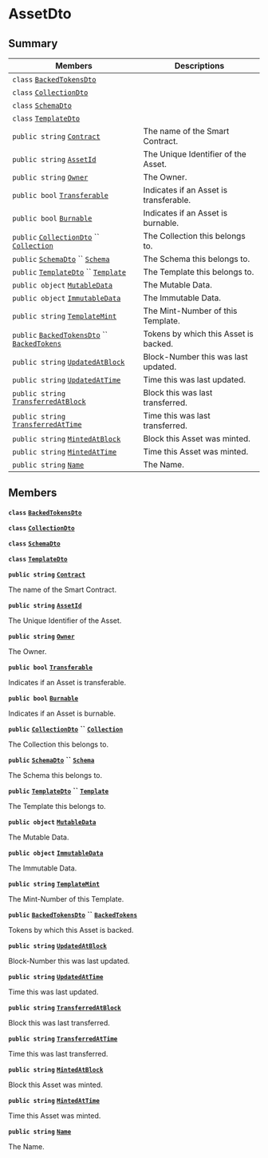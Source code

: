 # AssetDto

## Summary

| Members                                                                                                                                                                                                                                                                                                                                   | Descriptions                           |
| ----------------------------------------------------------------------------------------------------------------------------------------------------------------------------------------------------------------------------------------------------------------------------------------------------------------------------------------- | -------------------------------------- |
| `class` [`BackedTokensDto`](AtomicMarketApiClient--Offers--OfferDto--DataDto--AssetDto--BackedTokensDto.md)                                                                                                                                                                                                                               |                                        |
| `class` [`CollectionDto`](AtomicMarketApiClient--Offers--OfferDto--DataDto--AssetDto--CollectionDto.md)                                                                                                                                                                                                                                   |                                        |
| `class` [`SchemaDto`](AtomicMarketApiClient--Offers--OfferDto--DataDto--AssetDto--SchemaDto.md)                                                                                                                                                                                                                                           |                                        |
| `class` [`TemplateDto`](AtomicMarketApiClient--Offers--OfferDto--DataDto--AssetDto--TemplateDto.md)                                                                                                                                                                                                                                       |                                        |
| `public string` [`Contract`](AtomicMarketApiClient--Offers--OfferDto--DataDto--AssetDto.md#class\_atomic\_market\_api\_client\_1\_1\_offers\_1\_1\_offer\_dto\_1\_1\_data\_dto\_1\_1\_asset\_dto\_1a9b4baf8484b98d89513d7776a8877d0e)                                                                                                     | The name of the Smart Contract.        |
| `public string` [`AssetId`](AtomicMarketApiClient--Offers--OfferDto--DataDto--AssetDto.md#class\_atomic\_market\_api\_client\_1\_1\_offers\_1\_1\_offer\_dto\_1\_1\_data\_dto\_1\_1\_asset\_dto\_1a0066ff0d119e607c3ec5491c7aac86ff)                                                                                                      | The Unique Identifier of the Asset.    |
| `public string` [`Owner`](AtomicMarketApiClient--Offers--OfferDto--DataDto--AssetDto.md#class\_atomic\_market\_api\_client\_1\_1\_offers\_1\_1\_offer\_dto\_1\_1\_data\_dto\_1\_1\_asset\_dto\_1a2bb39ac02455d05833c5f88b6ddc87ee)                                                                                                        | The Owner.                             |
| `public bool` [`Transferable`](AtomicMarketApiClient--Offers--OfferDto--DataDto--AssetDto.md#class\_atomic\_market\_api\_client\_1\_1\_offers\_1\_1\_offer\_dto\_1\_1\_data\_dto\_1\_1\_asset\_dto\_1ab0a2025837cfad369c22e114d1c93d42)                                                                                                   | Indicates if an Asset is transferable. |
| `public bool` [`Burnable`](AtomicMarketApiClient--Offers--OfferDto--DataDto--AssetDto.md#class\_atomic\_market\_api\_client\_1\_1\_offers\_1\_1\_offer\_dto\_1\_1\_data\_dto\_1\_1\_asset\_dto\_1a50c30f69b54db362be32720d5cc433bd)                                                                                                       | Indicates if an Asset is burnable.     |
| `public` [`CollectionDto`](AtomicMarketApiClient--Offers--OfferDto--DataDto--AssetDto--CollectionDto.md) `` [`Collection`](AtomicMarketApiClient--Offers--OfferDto--DataDto--AssetDto.md#class\_atomic\_market\_api\_client\_1\_1\_offers\_1\_1\_offer\_dto\_1\_1\_data\_dto\_1\_1\_asset\_dto\_1ac6d9b0c1cef1d8ad020fa9b6fc1c3319)       | The Collection this belongs to.        |
| `public` [`SchemaDto`](AtomicMarketApiClient--Offers--OfferDto--DataDto--AssetDto--SchemaDto.md) `` [`Schema`](AtomicMarketApiClient--Offers--OfferDto--DataDto--AssetDto.md#class\_atomic\_market\_api\_client\_1\_1\_offers\_1\_1\_offer\_dto\_1\_1\_data\_dto\_1\_1\_asset\_dto\_1ad93c55d7b2a8254b86543bda80750a31)                   | The Schema this belongs to.            |
| `public` [`TemplateDto`](AtomicMarketApiClient--Offers--OfferDto--DataDto--AssetDto--TemplateDto.md) `` [`Template`](AtomicMarketApiClient--Offers--OfferDto--DataDto--AssetDto.md#class\_atomic\_market\_api\_client\_1\_1\_offers\_1\_1\_offer\_dto\_1\_1\_data\_dto\_1\_1\_asset\_dto\_1a8d65cc2a5ff793ff3eb7a51b7d72e43f)             | The Template this belongs to.          |
| `public object` [`MutableData`](AtomicMarketApiClient--Offers--OfferDto--DataDto--AssetDto.md#class\_atomic\_market\_api\_client\_1\_1\_offers\_1\_1\_offer\_dto\_1\_1\_data\_dto\_1\_1\_asset\_dto\_1a517f1227ead52951840392f73f535a52)                                                                                                  | The Mutable Data.                      |
| `public object` [`ImmutableData`](AtomicMarketApiClient--Offers--OfferDto--DataDto--AssetDto.md#class\_atomic\_market\_api\_client\_1\_1\_offers\_1\_1\_offer\_dto\_1\_1\_data\_dto\_1\_1\_asset\_dto\_1a9fed56023309e1abafab5d3a66612ffd)                                                                                                | The Immutable Data.                    |
| `public string` [`TemplateMint`](AtomicMarketApiClient--Offers--OfferDto--DataDto--AssetDto.md#class\_atomic\_market\_api\_client\_1\_1\_offers\_1\_1\_offer\_dto\_1\_1\_data\_dto\_1\_1\_asset\_dto\_1a82c766587c3554c5c8b1b16e2cf29799)                                                                                                 | The Mint-Number of this Template.      |
| `public` [`BackedTokensDto`](AtomicMarketApiClient--Offers--OfferDto--DataDto--AssetDto--BackedTokensDto.md) `` [`BackedTokens`](AtomicMarketApiClient--Offers--OfferDto--DataDto--AssetDto.md#class\_atomic\_market\_api\_client\_1\_1\_offers\_1\_1\_offer\_dto\_1\_1\_data\_dto\_1\_1\_asset\_dto\_1ace4511d1490d9905e3f19026c18dbc96) | Tokens by which this Asset is backed.  |
| `public string` [`UpdatedAtBlock`](AtomicMarketApiClient--Offers--OfferDto--DataDto--AssetDto.md#class\_atomic\_market\_api\_client\_1\_1\_offers\_1\_1\_offer\_dto\_1\_1\_data\_dto\_1\_1\_asset\_dto\_1a6bb57b5afa05403c9d9c39296178c9ef)                                                                                               | Block-Number this was last updated.    |
| `public string` [`UpdatedAtTime`](AtomicMarketApiClient--Offers--OfferDto--DataDto--AssetDto.md#class\_atomic\_market\_api\_client\_1\_1\_offers\_1\_1\_offer\_dto\_1\_1\_data\_dto\_1\_1\_asset\_dto\_1a72262f869452135882a475b6636de902)                                                                                                | Time this was last updated.            |
| `public string` [`TransferredAtBlock`](AtomicMarketApiClient--Offers--OfferDto--DataDto--AssetDto.md#class\_atomic\_market\_api\_client\_1\_1\_offers\_1\_1\_offer\_dto\_1\_1\_data\_dto\_1\_1\_asset\_dto\_1ab2e154e0d51a36f9dd001bd6ccda4571)                                                                                           | Block this was last transferred.       |
| `public string` [`TransferredAtTime`](AtomicMarketApiClient--Offers--OfferDto--DataDto--AssetDto.md#class\_atomic\_market\_api\_client\_1\_1\_offers\_1\_1\_offer\_dto\_1\_1\_data\_dto\_1\_1\_asset\_dto\_1abaf0a7b245b0a4891c81c278b57898b7)                                                                                            | Time this was last transferred.        |
| `public string` [`MintedAtBlock`](AtomicMarketApiClient--Offers--OfferDto--DataDto--AssetDto.md#class\_atomic\_market\_api\_client\_1\_1\_offers\_1\_1\_offer\_dto\_1\_1\_data\_dto\_1\_1\_asset\_dto\_1aece51bb353a548fed2f074df53cc3dc2)                                                                                                | Block this Asset was minted.           |
| `public string` [`MintedAtTime`](AtomicMarketApiClient--Offers--OfferDto--DataDto--AssetDto.md#class\_atomic\_market\_api\_client\_1\_1\_offers\_1\_1\_offer\_dto\_1\_1\_data\_dto\_1\_1\_asset\_dto\_1a02bd8923fc7b1802cd28ec5286c14d0e)                                                                                                 | Time this Asset was minted.            |
| `public string` [`Name`](AtomicMarketApiClient--Offers--OfferDto--DataDto--AssetDto.md#class\_atomic\_market\_api\_client\_1\_1\_offers\_1\_1\_offer\_dto\_1\_1\_data\_dto\_1\_1\_asset\_dto\_1a7ee9065718e6628dc7791b756fa6c0f9)                                                                                                         | The Name.                              |

## Members

**`class`** [**`BackedTokensDto`**](AtomicMarketApiClient--Offers--OfferDto--DataDto--AssetDto--BackedTokensDto.md)

**`class`** [**`CollectionDto`**](AtomicMarketApiClient--Offers--OfferDto--DataDto--AssetDto--CollectionDto.md)

**`class`** [**`SchemaDto`**](AtomicMarketApiClient--Offers--OfferDto--DataDto--AssetDto--SchemaDto.md)

**`class`** [**`TemplateDto`**](AtomicMarketApiClient--Offers--OfferDto--DataDto--AssetDto--TemplateDto.md)

**`public string`** [**`Contract`**](AtomicMarketApiClient--Offers--OfferDto--DataDto--AssetDto.md#class\_atomic\_market\_api\_client\_1\_1\_offers\_1\_1\_offer\_dto\_1\_1\_data\_dto\_1\_1\_asset\_dto\_1a9b4baf8484b98d89513d7776a8877d0e)

The name of the Smart Contract.

**`public string`** [**`AssetId`**](AtomicMarketApiClient--Offers--OfferDto--DataDto--AssetDto.md#class\_atomic\_market\_api\_client\_1\_1\_offers\_1\_1\_offer\_dto\_1\_1\_data\_dto\_1\_1\_asset\_dto\_1a0066ff0d119e607c3ec5491c7aac86ff)

The Unique Identifier of the Asset.

**`public string`** [**`Owner`**](AtomicMarketApiClient--Offers--OfferDto--DataDto--AssetDto.md#class\_atomic\_market\_api\_client\_1\_1\_offers\_1\_1\_offer\_dto\_1\_1\_data\_dto\_1\_1\_asset\_dto\_1a2bb39ac02455d05833c5f88b6ddc87ee)

The Owner.

**`public bool`** [**`Transferable`**](AtomicMarketApiClient--Offers--OfferDto--DataDto--AssetDto.md#class\_atomic\_market\_api\_client\_1\_1\_offers\_1\_1\_offer\_dto\_1\_1\_data\_dto\_1\_1\_asset\_dto\_1ab0a2025837cfad369c22e114d1c93d42)

Indicates if an Asset is transferable.

**`public bool`** [**`Burnable`**](AtomicMarketApiClient--Offers--OfferDto--DataDto--AssetDto.md#class\_atomic\_market\_api\_client\_1\_1\_offers\_1\_1\_offer\_dto\_1\_1\_data\_dto\_1\_1\_asset\_dto\_1a50c30f69b54db362be32720d5cc433bd)

Indicates if an Asset is burnable.

**`public`** [**`CollectionDto`**](AtomicMarketApiClient--Offers--OfferDto--DataDto--AssetDto--CollectionDto.md) **``** [**`Collection`**](AtomicMarketApiClient--Offers--OfferDto--DataDto--AssetDto.md#class\_atomic\_market\_api\_client\_1\_1\_offers\_1\_1\_offer\_dto\_1\_1\_data\_dto\_1\_1\_asset\_dto\_1ac6d9b0c1cef1d8ad020fa9b6fc1c3319)

The Collection this belongs to.

**`public`** [**`SchemaDto`**](AtomicMarketApiClient--Offers--OfferDto--DataDto--AssetDto--SchemaDto.md) **``** [**`Schema`**](AtomicMarketApiClient--Offers--OfferDto--DataDto--AssetDto.md#class\_atomic\_market\_api\_client\_1\_1\_offers\_1\_1\_offer\_dto\_1\_1\_data\_dto\_1\_1\_asset\_dto\_1ad93c55d7b2a8254b86543bda80750a31)

The Schema this belongs to.

**`public`** [**`TemplateDto`**](AtomicMarketApiClient--Offers--OfferDto--DataDto--AssetDto--TemplateDto.md) **``** [**`Template`**](AtomicMarketApiClient--Offers--OfferDto--DataDto--AssetDto.md#class\_atomic\_market\_api\_client\_1\_1\_offers\_1\_1\_offer\_dto\_1\_1\_data\_dto\_1\_1\_asset\_dto\_1a8d65cc2a5ff793ff3eb7a51b7d72e43f)

The Template this belongs to.

**`public object`** [**`MutableData`**](AtomicMarketApiClient--Offers--OfferDto--DataDto--AssetDto.md#class\_atomic\_market\_api\_client\_1\_1\_offers\_1\_1\_offer\_dto\_1\_1\_data\_dto\_1\_1\_asset\_dto\_1a517f1227ead52951840392f73f535a52)

The Mutable Data.

**`public object`** [**`ImmutableData`**](AtomicMarketApiClient--Offers--OfferDto--DataDto--AssetDto.md#class\_atomic\_market\_api\_client\_1\_1\_offers\_1\_1\_offer\_dto\_1\_1\_data\_dto\_1\_1\_asset\_dto\_1a9fed56023309e1abafab5d3a66612ffd)

The Immutable Data.

**`public string`** [**`TemplateMint`**](AtomicMarketApiClient--Offers--OfferDto--DataDto--AssetDto.md#class\_atomic\_market\_api\_client\_1\_1\_offers\_1\_1\_offer\_dto\_1\_1\_data\_dto\_1\_1\_asset\_dto\_1a82c766587c3554c5c8b1b16e2cf29799)

The Mint-Number of this Template.

**`public`** [**`BackedTokensDto`**](AtomicMarketApiClient--Offers--OfferDto--DataDto--AssetDto--BackedTokensDto.md) **``** [**`BackedTokens`**](AtomicMarketApiClient--Offers--OfferDto--DataDto--AssetDto.md#class\_atomic\_market\_api\_client\_1\_1\_offers\_1\_1\_offer\_dto\_1\_1\_data\_dto\_1\_1\_asset\_dto\_1ace4511d1490d9905e3f19026c18dbc96)

Tokens by which this Asset is backed.

**`public string`** [**`UpdatedAtBlock`**](AtomicMarketApiClient--Offers--OfferDto--DataDto--AssetDto.md#class\_atomic\_market\_api\_client\_1\_1\_offers\_1\_1\_offer\_dto\_1\_1\_data\_dto\_1\_1\_asset\_dto\_1a6bb57b5afa05403c9d9c39296178c9ef)

Block-Number this was last updated.

**`public string`** [**`UpdatedAtTime`**](AtomicMarketApiClient--Offers--OfferDto--DataDto--AssetDto.md#class\_atomic\_market\_api\_client\_1\_1\_offers\_1\_1\_offer\_dto\_1\_1\_data\_dto\_1\_1\_asset\_dto\_1a72262f869452135882a475b6636de902)

Time this was last updated.

**`public string`** [**`TransferredAtBlock`**](AtomicMarketApiClient--Offers--OfferDto--DataDto--AssetDto.md#class\_atomic\_market\_api\_client\_1\_1\_offers\_1\_1\_offer\_dto\_1\_1\_data\_dto\_1\_1\_asset\_dto\_1ab2e154e0d51a36f9dd001bd6ccda4571)

Block this was last transferred.

**`public string`** [**`TransferredAtTime`**](AtomicMarketApiClient--Offers--OfferDto--DataDto--AssetDto.md#class\_atomic\_market\_api\_client\_1\_1\_offers\_1\_1\_offer\_dto\_1\_1\_data\_dto\_1\_1\_asset\_dto\_1abaf0a7b245b0a4891c81c278b57898b7)

Time this was last transferred.

**`public string`** [**`MintedAtBlock`**](AtomicMarketApiClient--Offers--OfferDto--DataDto--AssetDto.md#class\_atomic\_market\_api\_client\_1\_1\_offers\_1\_1\_offer\_dto\_1\_1\_data\_dto\_1\_1\_asset\_dto\_1aece51bb353a548fed2f074df53cc3dc2)

Block this Asset was minted.

**`public string`** [**`MintedAtTime`**](AtomicMarketApiClient--Offers--OfferDto--DataDto--AssetDto.md#class\_atomic\_market\_api\_client\_1\_1\_offers\_1\_1\_offer\_dto\_1\_1\_data\_dto\_1\_1\_asset\_dto\_1a02bd8923fc7b1802cd28ec5286c14d0e)

Time this Asset was minted.

**`public string`** [**`Name`**](AtomicMarketApiClient--Offers--OfferDto--DataDto--AssetDto.md#class\_atomic\_market\_api\_client\_1\_1\_offers\_1\_1\_offer\_dto\_1\_1\_data\_dto\_1\_1\_asset\_dto\_1a7ee9065718e6628dc7791b756fa6c0f9)

The Name.
